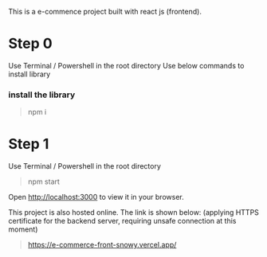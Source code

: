 This is a e-commence project built with react js (frontend).

# Step 0

Use Terminal / Powershell in the root directory
Use below commands to install library

### install the library

> npm i

# Step 1

Use Terminal / Powershell in the root directory

> npm start

Open [http://localhost:3000](http://localhost:3000) to view it in your browser.

This project is also hosted online.
The link is shown below:
(applying HTTPS certificate for the backend server, requiring unsafe connection at this moment)

> https://e-commerce-front-snowy.vercel.app/
